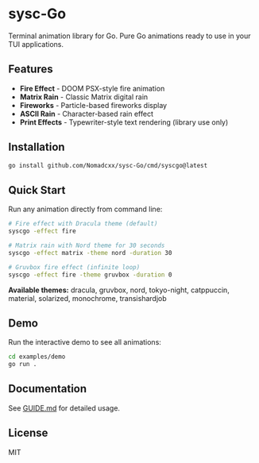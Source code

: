# sysc-Go

Terminal animation library for Go. Pure Go animations ready to use in your TUI applications.

## Features

- **Fire Effect** - DOOM PSX-style fire animation
- **Matrix Rain** - Classic Matrix digital rain
- **Fireworks** - Particle-based fireworks display
- **ASCII Rain** - Character-based rain effect
- **Print Effects** - Typewriter-style text rendering (library use only)

## Installation

```bash
go install github.com/Nomadcxx/sysc-Go/cmd/syscgo@latest
```

## Quick Start

Run any animation directly from command line:

```bash
# Fire effect with Dracula theme (default)
syscgo -effect fire

# Matrix rain with Nord theme for 30 seconds
syscgo -effect matrix -theme nord -duration 30

# Gruvbox fire effect (infinite loop)
syscgo -effect fire -theme gruvbox -duration 0
```

**Available themes:** dracula, gruvbox, nord, tokyo-night, catppuccin, material, solarized, monochrome, transishardjob

## Demo

Run the interactive demo to see all animations:

```bash
cd examples/demo
go run .
```

## Documentation

See [GUIDE.md](GUIDE.md) for detailed usage.

## License

MIT
